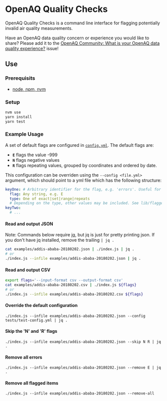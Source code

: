 # OpenAQ Quality Checks

OpenAQ Quality Checks is a command line interface for flagging potentially invalid air quality measurements.

Have an OpenAQ data quality concern or experience you would like to share? Please add it to the [OpenAQ Community: What is your OpenAQ data quality experience?](https://github.com/openaq/openaq-quality-check/issues/2) issue!

## Use

### Prerequisits

* [node, npm, nvm](https://docs.npmjs.com/getting-started/installing-node)

### Setup

```bash
nvm use
yarn install
yarn test
```

### Example Usage

A set of default flags are configured in [`config.yml`](config.yml). The default flags are:

* **`E`** flags the value -999
* **`N`** flags negative values
* **`R`** flags repeating values, grouped by coordinates and ordered by date.

This configuration can be overriden using the `--config <file.yml>` argument, which should point to a yml file which has the following structure:

```yaml
keyOne: # Arbitrary identifier for the flag, e.g. 'errors'. Useful for merging with the default configuration.
  flag: Any string, e.g. E
  type: One of exact|set|range|repeats
  # Depending on the type, other values may be included. See lib/flagger.js for what can be configured.
keyTwo:
  # ...
```

#### Read and output JSON

Note: Commands below require [jq](https://stedolan.github.io/jq/), but jq is just for pretty printing json. If you don't have jq installed, remove the trailing `| jq .`

```bash
cat examples/addis-ababa-20180202.json | ./index.js | jq .
# or
./index.js --infile examples/addis-ababa-20180202.json | jq .
```

#### Read and output CSV

```bash
export flags='--input-format csv --output-format csv'
cat examples/addis-ababa-20180202.csv | ./index.js ${flags}
# or
./index.js --infile examples/addis-ababa-20180202.csv ${flags}
```

#### Override the default configuration

```
./index.js --infile examples/addis-ababa-20180202.json --config tests/test-config.yml | jq .
```

#### Skip the 'N' and 'R' flags

```
./index.js --infile examples/addis-ababa-20180202.json --skip N R | jq .
```

#### Remove all errors

```
./index.js --infile examples/addis-ababa-20180202.json --remove E | jq .
```

#### Remove all flagged items

```
./index.js --infile examples/addis-ababa-20180202.json --remove-all
```

